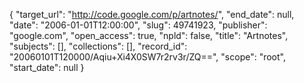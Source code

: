 {
  "target_url": "http://code.google.com/p/artnotes/", 
  "end_date": null, 
  "date": "2006-01-01T12:00:00", 
  "slug": 49741923, 
  "publisher": "google.com", 
  "open_access": true, 
  "npld": false, 
  "title": "Artnotes", 
  "subjects": [], 
  "collections": [], 
  "record_id": "20060101T120000/Aqiu+Xi4X0SW7r2rv3r/ZQ==", 
  "scope": "root", 
  "start_date": null
}

